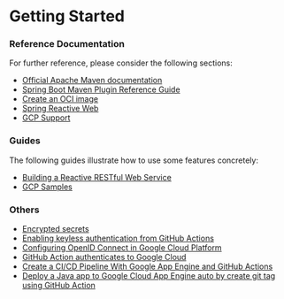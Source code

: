 # Getting Started

### Reference Documentation
For further reference, please consider the following sections:

* [Official Apache Maven documentation](https://maven.apache.org/guides/index.html)
* [Spring Boot Maven Plugin Reference Guide](https://docs.spring.io/spring-boot/docs/3.1.2/maven-plugin/reference/html/)
* [Create an OCI image](https://docs.spring.io/spring-boot/docs/3.1.2/maven-plugin/reference/html/#build-image)
* [Spring Reactive Web](https://docs.spring.io/spring-boot/docs/3.1.2/reference/htmlsingle/index.html#web.reactive)
* [GCP Support](https://googlecloudplatform.github.io/spring-cloud-gcp/reference/html/index.html)

### Guides
The following guides illustrate how to use some features concretely:

* [Building a Reactive RESTful Web Service](https://spring.io/guides/gs/reactive-rest-service/)
* [GCP Samples](https://github.com/GoogleCloudPlatform/spring-cloud-gcp/tree/main/spring-cloud-gcp-samples)

### Others

* [Encrypted secrets](https://docs.github.com/en/actions/security-guides/encrypted-secrets)
* [Enabling keyless authentication from GitHub Actions](https://cloud.google.com/blog/products/identity-security/enabling-keyless-authentication-from-github-actions)
* [Configuring OpenID Connect in Google Cloud Platform](https://docs.github.com/en/actions/deployment/security-hardening-your-deployments/configuring-openid-connect-in-google-cloud-platform)
* [GitHub Action authenticates to Google Cloud](https://github.com/google-github-actions/auth#examples)
* [Create a CI/CD Pipeline With Google App Engine and GitHub Actions](https://www.linkedin.com/pulse/create-cicd-pipeline-google-app-engine-github-actions-samuel-ichinga/)
* [Deploy a Java app to Google Cloud App Engine auto by create git tag using GitHub Action](https://medium.com/@lxlgarnett/deploy-a-java-app-to-google-cloud-app-engine-auto-by-create-git-tag-using-github-action-1401e4c30faa)